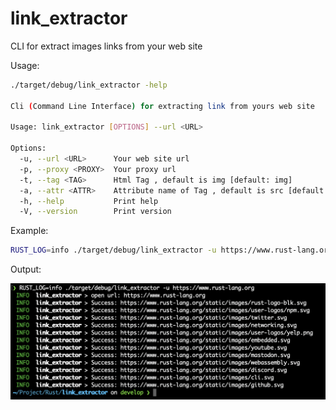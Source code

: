 # link_extractor
CLI for extract images links from your web site

Usage:
```bash
./target/debug/link_extractor -help

Cli (Command Line Interface) for extracting link from yours web site

Usage: link_extractor [OPTIONS] --url <URL>

Options:
  -u, --url <URL>      Your web site url
  -p, --proxy <PROXY>  Your proxy url
  -t, --tag <TAG>      Html Tag , default is img [default: img]
  -a, --attr <ATTR>    Attribute name of Tag , default is src [default: src]
  -h, --help           Print help
  -V, --version        Print version
```
Example:
```bash
RUST_LOG=info ./target/debug/link_extractor -u https://www.rust-lang.org
```
Output:

![alt text](./imgs/example.png "Example")


